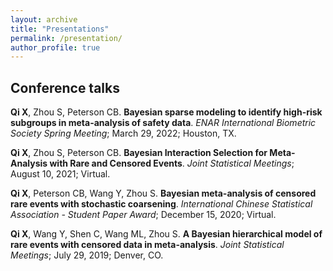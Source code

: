 ```yaml
---
layout: archive
title: "Presentations"
permalink: /presentation/
author_profile: true
---
```


## Conference talks

**Qi X**, Zhou S, Peterson CB. **Bayesian sparse modeling to identify high-risk subgroups in meta-analysis of safety data**. *ENAR International Biometric Society Spring Meeting*; March 29, 2022; Houston, TX.

**Qi X**, Zhou S, Peterson CB. **Bayesian Interaction Selection for Meta-Analysis with Rare and Censored Events**. *Joint Statistical Meetings*; August 10, 2021; Virtual.

**Qi X**, Peterson CB, Wang Y, Zhou S. **Bayesian meta-analysis of censored rare events with stochastic coarsening**. *International Chinese Statistical Association - Student Paper Award*; December 15, 2020; Virtual.

**Qi X**, Wang Y, Shen C, Wang ML, Zhou S. **A Bayesian hierarchical model of rare events with censored data in meta-analysis**. *Joint Statistical Meetings*; July 29, 2019; Denver, CO.

